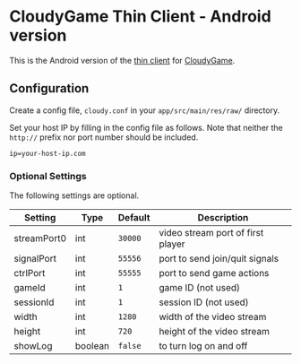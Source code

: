 # CloudyGame Thin Client - Android version

This is the Android version of the [thin client](https://github.com/bloodelves88/CloudyGameThinClient) for [CloudyGame](https://github.com/nus-mmsys/UnrealEngine/tree/4.16).

## Configuration

Create a config file, ```cloudy.conf``` in your ```app/src/main/res/raw/``` directory. 

Set your host IP by filling in the config file as follows. Note that neither the ```http://``` prefix nor port number should be included.

```
ip=your-host-ip.com
```
### Optional Settings

The following settings are optional.

| Setting     | Type    |  Default    | Description                       |
|-------------|---------|-------------|-----------------------------------|
| streamPort0 | int     | ```30000``` | video stream port of first player |
| signalPort  | int     | ```55556``` | port to send join/quit signals    |
| ctrlPort    | int     | ```55555``` | port to send game actions         |
| gameId      | int     | ```1```     | game ID (not used)                |
| sessionId   | int     | ```1```     | session ID (not used)             |
| width       | int     | ```1280```  | width of the video stream         |
| height      | int     | ```720```   | height of the video stream        |
| showLog     | boolean | ```false``` | to turn log on and off            |
